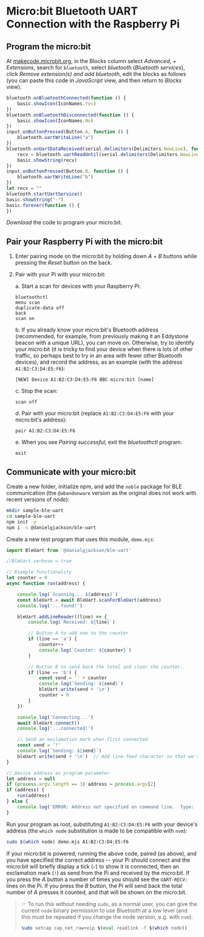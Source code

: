 # Micro:bit Bluetooth UART Connection with the Raspberry Pi

## Program the micro:bit

At [makecode.microbit.org](https://makecode.microbit.org/), in the Blocks column select _Advanced_, _+ Extensions_, search for `bluetooth`, select _bluetooth_ (_Bluetooth services_), click _Remove extension(s) and add bluetooth_, edit the blocks as follows (you can paste this code in _JavaScript_ view, and then return to _Blocks_ view):

```javascript
bluetooth.onBluetoothConnected(function () {
    basic.showIcon(IconNames.Yes)
})
bluetooth.onBluetoothDisconnected(function () {
    basic.showIcon(IconNames.No)
})
input.onButtonPressed(Button.A, function () {
    bluetooth.uartWriteLine("a")
})
bluetooth.onUartDataReceived(serial.delimiters(Delimiters.NewLine), function () {
    recv = bluetooth.uartReadUntil(serial.delimiters(Delimiters.NewLine))
    basic.showString(recv)
})
input.onButtonPressed(Button.B, function () {
    bluetooth.uartWriteLine("b")
})
let recv = ""
bluetooth.startUartService()
basic.showString("-")
basic.forever(function () {
})
```

_Download_ the code to program your micro:bit.


## Pair your Raspberry Pi with the micro:bit

1. Enter pairing mode on the micro:bit by holding down _A_ + _B_ buttons while pressing the _Reset_ button on the back.

2. Pair with your Pi with your micro:bit:

    a. Start a scan for devices with your Raspberry Pi:

     ```
     bluetoothctl
     menu scan
     duplicate-data off
     back
     scan on
     ```

    b. If you already know your micro:bit's Bluetooth address (recommended, for example, from previously making it an Eddystone beacon with a unique URL), you can move on.  Otherwise, try to identify your micro:bit (it is tricky to find your device when there is lots of other traffic, so perhaps best to try in an area with fewer other Bluetooth devices), and record the address, as an example (with the address `A1:B2:C3:D4:E5:F6`):

     ```
     [NEW] Device A1:B2:C3:D4:E5:F6 BBC micro:bit [name]
     ```

    c. Stop the scan:

     ```
     scan off
     ```

    d. Pair with your micro:bit (replace `A1:B2:C3:D4:E5:F6` with your micro:bit's address):

     ```
     pair A1:B2:C3:D4:E5:F6
     ```

    e. When you see _Pairing successful_, exit the _bluetoothctl_ program:

     ```
     exit
     ```

## Communicate with your micro:bit

Create a new folder, initialize npm, and add the `noble` package for BLE communication (the `@abandonware` version as the original does not work with recent versions of *node*):

```bash
mkdir sample-ble-uart
cd sample-ble-uart
npm init -y
npm i -s @danielgjackson/ble-uart
```

Create a new test program that uses this module, `demo.mjs`:

```javascript
import BleUart from '@danielgjackson/ble-uart'

//BleUart.verbose = true

// Example functionality
let counter = 0
async function run(address) {

    console.log(`Scanning... ${address}`)
    const bleUart = await BleUart.scanForBleUart(address)
    console.log('...found!')

    bleUart.addLineReader((line) => {
        console.log(`Received: ${line}`)

        // Button A to add one to the counter
        if (line == 'a') {
            counter++
            console.log(`Counter: ${counter}`)
        }

        // Button B to send back the total and clear the counter.
        if (line == 'b') {
            const send = '' + counter
            console.log(`Sending: ${send}`)
            bleUart.write(send + '\n')
            counter = 0
        }
    })

    console.log('Connecting...')
    await bleUart.connect()
    console.log('...connected!')

    // Send an exclamation mark when first connected
    const send = '!'
    console.log(`Sending: ${send}`)
    bleUart.write(send + '\n')  // Add line-feed character so that we're sending a line of text
}

// Device address as program parameter
let address = null
if (process.argv.length == 3) address = process.argv[2]
if (address) {
    run(address)
} else {
    console.log('ERROR: Address not specified on command line.  Type:  node demo.mjs A1:B2:C3:D4:E5:F6')
}
```

Run your program as root, substituting `A1:B2:C3:D4:E5:F6` with your device's address (the `which node` substitution is made to be compatible with `nvm`):

```bash
sudo $(which node) demo.mjs A1:B2:C3:D4:E5:F6
```

If your micro:bit is powered, running the above code, paired (as above), and you have specified the correct address -- your Pi should connect and the micro:bit will briefly display a tick (`✓`) to show it is connected, then an exclamation mark (`!`) as send from the Pi and received by the micro:bit.  If you press the *A* button a number of times you should see the `UART-RECV:` lines on the Pi.  If you press the *B* button, the Pi will send back the total number of *A* presses it counted, and that will be shown on the micro:bit.

> &#9758; To run this without needing `sudo`, as a normal user, you can give the current `node` binary permission to use Bluetooth at a low level (and this must be repeated if you change the node version, e.g. with `nvm`):
> ```bash
> sudo setcap cap_net_raw+eip $(eval readlink -f $(which node))
> ```

